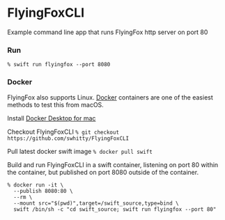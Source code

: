 # FlyingFoxCLI

Example command line app that runs FlyingFox http server on port 80

### Run

`% swift run flyingfox --port 8080`

### Docker

FlyingFox also supports Linux. [Docker](https://en.wikipedia.org/wiki/Docker_(software)) containers are one of the easiest methods to test this from macOS.

Install [Docker Desktop for mac](https://hub.docker.com/editions/community/docker-ce-desktop-mac)

Checkout FlyingFoxCLI
`% git checkout https://github.com/swhitty/FlyingFoxCLI`

Pull latest docker swift image
`% docker pull swift`

Build and run FlyingFoxCLI in a swift container, listening on port 80 within the container, but published on port 8080 outside of the container.

```
% docker run -it \
  --publish 8080:80 \
  --rm \
  --mount src="$(pwd)",target=/swift_source,type=bind \
  swift /bin/sh -c "cd swift_source; swift run flyingfox --port 80"
```

